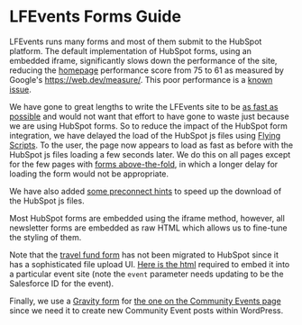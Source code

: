 # LFEvents Forms Guide

LFEvents runs many forms and most of them submit to the HubSpot platform.  The default implementation of HubSpot forms, using an embedded iframe, significantly slows down the performance of the site, reducing the [homepage](https://events.linuxfoundation.org/) performance score from 75 to 61 as measured by Google's https://web.dev/measure/.  This poor performance is a [known issue](https://community.hubspot.com/t5/Sales-Integrations/Wordpress-Plugin-Reduces-Site-Performance/td-p/244897).

We have gone to great lengths to write the LFEvents site to be [as fast as possible](https://events.linuxfoundation.org/2019/11/14/new-website-performance/) and would not want that effort to have gone to waste just because we are using HubSpot forms.  So to reduce the impact of the HubSpot form integration, we have delayed the load of the HubSpot js files using [Flying Scripts](https://wordpress.org/plugins/flying-scripts/).  To the user, the page now appears to load as fast as before with the HubSpot js files loading a few seconds later.  We do this on all pages except for the few pages with [forms above-the-fold](https://events.linuxfoundation.org/about/contact/), in which a longer delay for loading the form would not be appropriate.

We have also added [some preconnect hints](https://github.com/LF-Engineering/lfevents/blob/master/web/wp-content/themes/lfevents/library/lfe-functions.php#L872) to speed up the download of the HubSpot js files.

Most HubSpot forms are embedded using the iframe method, however, all newsletter forms are embedded as raw HTML which allows us to fine-tune the styling of them.

Note that the [travel fund form](https://events.linuxfoundation.org/about/travel-fund-request/) has not been migrated to HubSpot since it has a sophisticated file upload UI.  [Here is the html](https://github.com/LF-Engineering/lfevents/blob/master/docs/travel-fund-form.html) required to embed it into a particular event site (note the `event` parameter needs updating to be the Salesforce ID for the event).

Finally, we use a [Gravity form](https://www.gravityforms.com/) for [the one on the Community Events page](https://events.linuxfoundation.org/about/community/) since we need it to create new Community Event posts within WordPress.
